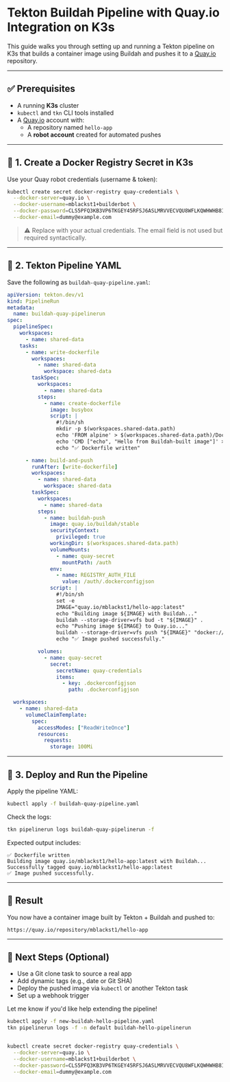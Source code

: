 # Tekton Buildah Pipeline with Quay.io Integration on K3s

This guide walks you through setting up and running a Tekton pipeline on K3s that builds a container image using Buildah and pushes it to a [Quay.io](https://quay.io) repository.

---

## ✅ Prerequisites

- A running **K3s** cluster
- `kubectl` and `tkn` CLI tools installed
- A [Quay.io](https://quay.io) account with:
  - A repository named `hello-app`
  - A **robot account** created for automated pushes

---

## 🔐 1. Create a Docker Registry Secret in K3s

Use your Quay robot credentials (username & token):

```bash
kubectl create secret docker-registry quay-credentials \
  --docker-server=quay.io \
  --docker-username=mblackst1+builderbot \
  --docker-password=CLS5PFQ3KB3VP6TKGEY45RFSJ6ASLMRVVECVQU8WFLKQWHWHB8ID4HNRSWBP6V4G \
  --docker-email=dummy@example.com
```

> ⚠️ Replace with your actual credentials. The email field is not used but required syntactically.

---

## 📝 2. Tekton Pipeline YAML

Save the following as `buildah-quay-pipeline.yaml`:

```yaml
apiVersion: tekton.dev/v1
kind: PipelineRun
metadata:
  name: buildah-quay-pipelinerun
spec:
  pipelineSpec:
    workspaces:
      - name: shared-data
    tasks:
      - name: write-dockerfile
        workspaces:
          - name: shared-data
            workspace: shared-data
        taskSpec:
          workspaces:
            - name: shared-data
          steps:
            - name: create-dockerfile
              image: busybox
              script: |
                #!/bin/sh
                mkdir -p $(workspaces.shared-data.path)
                echo 'FROM alpine' > $(workspaces.shared-data.path)/Dockerfile
                echo 'CMD ["echo", "Hello from Buildah-built image"]' >> $(workspaces.shared-data.path)/Dockerfile
                echo "✅ Dockerfile written"

      - name: build-and-push
        runAfter: [write-dockerfile]
        workspaces:
          - name: shared-data
            workspace: shared-data
        taskSpec:
          workspaces:
            - name: shared-data
          steps:
            - name: buildah-push
              image: quay.io/buildah/stable
              securityContext:
                privileged: true
              workingDir: $(workspaces.shared-data.path)
              volumeMounts:
                - name: quay-secret
                  mountPath: /auth
              env:
                - name: REGISTRY_AUTH_FILE
                  value: /auth/.dockerconfigjson
              script: |
                #!/bin/sh
                set -e
                IMAGE="quay.io/mblackst1/hello-app:latest"
                echo "Building image ${IMAGE} with Buildah..."
                buildah --storage-driver=vfs bud -t "${IMAGE}" .
                echo "Pushing image ${IMAGE} to Quay.io..."
                buildah --storage-driver=vfs push "${IMAGE}" "docker://${IMAGE}"
                echo "✅ Image pushed successfully."

          volumes:
            - name: quay-secret
              secret:
                secretName: quay-credentials
                items:
                  - key: .dockerconfigjson
                    path: .dockerconfigjson

  workspaces:
    - name: shared-data
      volumeClaimTemplate:
        spec:
          accessModes: ["ReadWriteOnce"]
          resources:
            requests:
              storage: 100Mi
```

---

## 🚀 3. Deploy and Run the Pipeline

Apply the pipeline YAML:

```bash
kubectl apply -f buildah-quay-pipeline.yaml
```

Check the logs:

```bash
tkn pipelinerun logs buildah-quay-pipelinerun -f
```

Expected output includes:

```
✅ Dockerfile written
Building image quay.io/mblackst1/hello-app:latest with Buildah...
Successfully tagged quay.io/mblackst1/hello-app:latest
✅ Image pushed successfully.
```

---

## 🎉 Result

You now have a container image built by Tekton + Buildah and pushed to:

```
https://quay.io/repository/mblackst1/hello-app
```

---

## 🧩 Next Steps (Optional)

- Use a Git clone task to source a real app
- Add dynamic tags (e.g., date or Git SHA)
- Deploy the pushed image via `kubectl` or another Tekton task
- Set up a webhook trigger

Let me know if you'd like help extending the pipeline!


```bash
kubectl apply -f new-buildah-hello-pipeline.yaml
tkn pipelinerun logs -f -n default buildah-hello-pipelinerun


kubectl create secret docker-registry quay-credentials \
  --docker-server=quay.io \
  --docker-username=mblackst1+builderbot \
  --docker-password=CLS5PFQ3KB3VP6TKGEY45RFSJ6ASLMRVVECVQU8WFLKQWHWHB8ID4HNRSWBP6V4G \
  --docker-email=dummy@example.com
```


